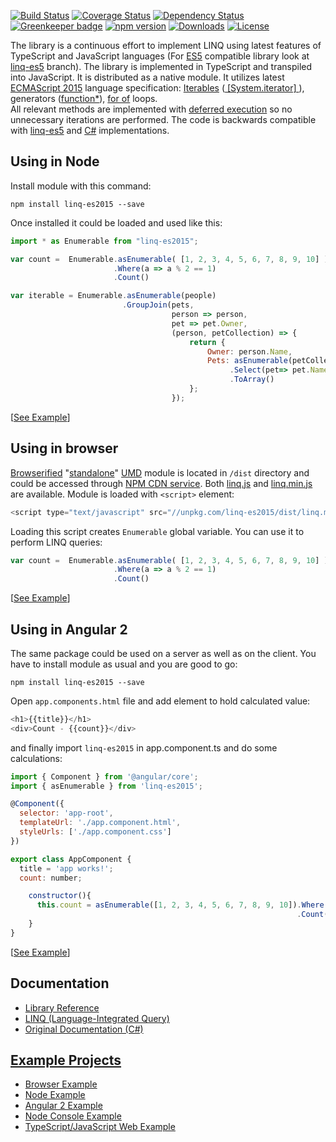 [![Build Status](https://travis-ci.org/ENikS/LINQ.svg?branch=master)](https://travis-ci.org/ENikS/LINQ) 
[![Coverage Status](https://coveralls.io/repos/github/ENikS/LINQ/badge.svg?branch=master)](https://coveralls.io/github/ENikS/LINQ?branch=master)
[![Dependency Status](https://dependencyci.com/github/ENikS/LINQ/badge)](https://dependencyci.com/github/ENikS/LINQ)
[![Greenkeeper badge](https://badges.greenkeeper.io/ENikS/LINQ.svg)](https://greenkeeper.io/)
[![npm version](https://badge.fury.io/js/linq-es2015.svg)](https://badge.fury.io/js/linq-es2015)
[![Downloads](https://img.shields.io/npm/dm/linq-es2015.svg)](https://www.npmjs.com/package/linq-es2015)
[![License](https://img.shields.io/badge/license-apache%202.0-60C060.svg)](https://github.com/ENikS/LINQ/blob/master/LICENSE)

The library is a continuous effort to implement LINQ using latest features of TypeScript and JavaScript languages (For [ES5](http://www.ecma-international.org/ecma-262/5.1/) compatible library look at [linq-es5](https://github.com/ENikS/LINQ/tree/linq-es5) branch). The library is implemented in TypeScript and transpiled into JavaScript. It is distributed as a native module. It utilizes latest [ECMAScript 2015](http://www.ecma-international.org/ecma-262/6.0/) language specification:  [Iterables](http://www.ecma-international.org/ecma-262/6.0/#sec-iterable-interface) ([ [System.iterator] ](https://developer.mozilla.org/en-US/docs/Web/JavaScript/Reference/Iteration_protocols)), generators ([function*](https://developer.mozilla.org/en-US/docs/Web/JavaScript/Reference/Statements/function*)), [for of](https://developer.mozilla.org/en-US/docs/Web/JavaScript/Reference/Statements/for...of) loops. <br/> All relevant methods are implemented with [deferred execution](https://blogs.msdn.microsoft.com/charlie/2007/12/10/linq-and-deferred-execution/) so no unnecessary iterations are performed. 
The code is backwards compatible with [linq-es5](https://github.com/ENikS/LINQ/tree/linq-es5) and [C#](https://msdn.microsoft.com/en-us/library/system.linq.enumerable.aspx) implementations.

## Using in Node

Install module with this command:
```
npm install linq-es2015 --save
```
Once installed it could be loaded and used like this:
```javascript
import * as Enumerable from "linq-es2015"; 

var count =  Enumerable.asEnumerable( [1, 2, 3, 4, 5, 6, 7, 8, 9, 10] )
                       .Where(a => a % 2 == 1)
                       .Count()

var iterable = Enumerable.asEnumerable(people)
                         .GroupJoin(pets,
                                    person => person, 
                                    pet => pet.Owner,
                                    (person, petCollection) => {
                                        return {
                                            Owner: person.Name,
                                            Pets: asEnumerable(petCollection)
                                                 .Select(pet=> pet.Name)
                                                 .ToArray()
                                        };
                                    });

```
[[See Example](https://tonicdev.com/eniks/using-linq)]  


## Using in browser
[Browserified](//browserify.org/) "[standalone](//github.com/substack/node-browserify#usage)" [UMD](//github.com/umdjs/umd) module is located in ```/dist``` directory and could be accessed through [NPM CDN service](//unpkg.com). Both [linq.js](//unpkg.com/linq-es2015/dist/linq.js) and [linq.min.js](//unpkg.com/linq-es2015/dist/linq.min.js) are available. 
Module is loaded with ```<script>``` element:
```javascript
<script type="text/javascript" src="//unpkg.com/linq-es2015/dist/linq.min.js"></script>
```
Loading this script creates ```Enumerable``` global variable. You can use it to perform LINQ queries:
```javascript
var count =  Enumerable.asEnumerable( [1, 2, 3, 4, 5, 6, 7, 8, 9, 10] )
                       .Where(a => a % 2 == 1)
                       .Count()
```
[[See Example](//jsfiddle.net/ENikS/pyvjcfa0/)]

## Using in Angular 2
The same package could be used on a server as well as on the client. You have to install module as usual and you are good to go:
```
npm install linq-es2015 --save
```
Open ```app.components.html``` file and add element to hold calculated value:
```javascript
<h1>{{title}}</h1>
<div>Count - {{count}}</div>
```
and finally import ```linq-es2015``` in app.component.ts and do some calculations:
```javascript
import { Component } from '@angular/core';
import { asEnumerable } from 'linq-es2015';

@Component({
  selector: 'app-root',
  templateUrl: './app.component.html',
  styleUrls: ['./app.component.css']
})

export class AppComponent {
  title = 'app works!';
  count: number;

    constructor(){
      this.count = asEnumerable([1, 2, 3, 4, 5, 6, 7, 8, 9, 10]).Where(a => a % 2 == 1)
                                                                .Count();        
    }
}
```
[[See Example](https://github.com/ENikS/LINQ/tree/examples/Angular)]

## Documentation
*  [Library Reference](https://github.com/ENikS/LINQ/wiki)
*  [LINQ (Language-Integrated Query)](https://msdn.microsoft.com/en-us/library/bb397926.aspx)
*  [Original Documentation (C#)](https://msdn.microsoft.com/en-us/library/system.linq.enumerable.aspx)

## [Example Projects](https://github.com/ENikS/LINQ/tree/examples)
*  [Browser Example](https://jsfiddle.net/ENikS/pyvjcfa0/)
*  [Node Example](https://tonicdev.com/eniks/using-linq)
*  [Angular 2 Example](https://github.com/ENikS/LINQ/tree/examples/Angular)
*  [Node Console Example](https://github.com/ENikS/LINQ/tree/examples/Node)
*  [TypeScript/JavaScript Web Example](https://github.com/ENikS/LINQ/tree/examples/TypeScript)


